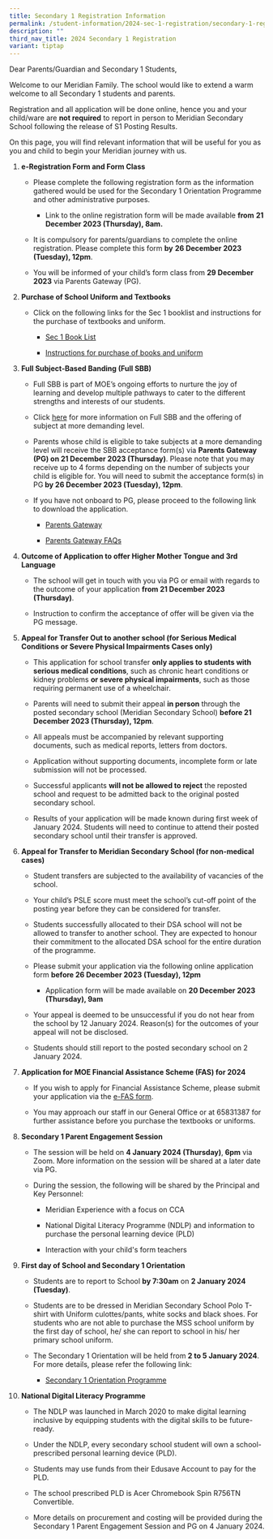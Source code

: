 ```yaml
---
title: Secondary 1 Registration Information
permalink: /student-information/2024-sec-1-registration/secondary-1-registration/
description: ""
third_nav_title: 2024 Secondary 1 Registration
variant: tiptap
---
```

<p>Dear Parents/Guardian and Secondary 1 Students,</p><p>Welcome to our Meridian Family. The school would like to extend a warm welcome to all Secondary 1 students and parents.</p><p>Registration and all application will be done online, hence you and your child/ware are <strong>not required</strong> to report in person to Meridian Secondary School following the release of S1 Posting Results.</p><p>On this page, you will find relevant information that will be useful for you as you and child to begin your Meridian journey with us.</p><p></p><ol data-tight="true" class="tight"><li><p><strong>e-Registration Form and Form Class</strong></p><ul data-tight="true" class="tight"><li><p>Please complete the following registration form as the information gathered would be used for the Secondary 1 Orientation Programme and other administrative purposes.</p><ul data-tight="true" class="tight"><li><p>Link to the online registration form will be made available <strong>from</strong> <strong>21 December 2023 (Thursday), 8am.</strong></p></li></ul></li><li><p>It is compulsory for parents/guardians to complete the online registration. Please complete this form <strong>by</strong> <strong>26 December 2023 (Tuesday), 12pm</strong>.</p></li><li><p>You will be informed of your child’s form class from <strong>29 December 2023</strong> via Parents Gateway (PG).</p></li></ul><p></p><p></p></li><li><p><strong>Purchase of School Uniform and Textbooks</strong></p><ul data-tight="true" class="tight"><li><p>Click on the following links for the Sec 1 booklist and instructions for the purchase of textbooks and uniform.</p><ul data-tight="true" class="tight"><li><p><a href="/files/Booklists/meridian secondary school booklist 2024 - sec 1.pdf" rel="noopener noreferrer nofollow" target="_blank">Sec 1 Book List</a></p></li><li><p><a href="https://www.meridiansec.moe.edu.sg/student-information/2024-secondary-1-registration/books-and-uniform" rel="noopener noreferrer nofollow" target="_blank">Instructions for purchase of books and uniform</a></p></li></ul></li></ul><p></p><p></p></li><li><p><strong>Full Subject-Based Banding (Full SBB)</strong></p><ul data-tight="true" class="tight"><li><p>Full SBB is part of MOE’s ongoing efforts to nurture the joy of learning and develop multiple pathways to cater to the different strengths and interests of our students.</p></li><li><p>Click <a href="https://www.meridiansec.moe.edu.sg/student-information/full-sbb/" rel="noopener noreferrer nofollow" target="_blank">here</a> for more information on Full SBB and the offering of subject at more demanding level.</p></li><li><p>Parents whose child is eligible to take subjects at a more demanding level will receive the SBB acceptance form(s) via <strong>Parents Gateway (PG) on 21 December 2023 (Thursday)</strong>. Please note that you may receive up to 4 forms depending on the number of subjects your child is eligible for. You will need to submit the acceptance form(s) in PG<strong> by 26 December 2023 (Tuesday), 12pm</strong>.</p></li><li><p>If you have not onboard to PG, please proceed to the following link to download the application.</p><ul data-tight="true" class="tight"><li><p><a href="https://pg.moe.edu.sg/" rel="noopener noreferrer nofollow" target="_blank">Parents Gateway</a></p></li><li><p><a href="https://pg.moe.edu.sg/faq" rel="noopener noreferrer nofollow" target="_blank">Parents Gateway FAQs</a></p></li></ul><p></p></li></ul><p></p></li><li><p><strong>Outcome of Application to offer Higher Mother Tongue and 3rd Language</strong></p><ul data-tight="true" class="tight"><li><p>The school will get in touch with you via PG or email with regards to the outcome of your application <strong>from 21 December 2023 (Thursday)</strong>.</p></li><li><p>Instruction to confirm the acceptance of offer will be given via the PG message.</p><p></p></li></ul><p></p></li><li><p><strong>Appeal for Transfer Out to another school (for Serious Medical Conditions or Severe Physical Impairments Cases only)</strong></p><ul data-tight="true" class="tight"><li><p>This application for school transfer <strong>only applies to students with serious medical conditions</strong>, such as chronic heart conditions or kidney problems <strong>or severe physical impairments</strong>, such as those requiring permanent use of a wheelchair.</p></li><li><p>Parents will need to submit their appeal <strong>in person</strong> through the posted secondary school (Meridian Secondary School) <strong>before 21 December 2023 (Thursday), 12pm</strong>.</p></li><li><p>All appeals must be accompanied by relevant supporting documents, such as medical reports, letters from doctors.</p></li><li><p>Application without supporting documents, incomplete form or late submission will not be processed.</p></li><li><p>Successful applicants <strong>will not be allowed to reject</strong> the reposted school and request to be admitted back to the original posted secondary school.</p></li><li><p>Results of your application will be made known during first week of January 2024. Students will need to continue to attend their posted secondary school until their transfer is approved.</p><p></p></li></ul><p></p></li><li><p><strong>Appeal for Transfer to Meridian Secondary School (for non-medical cases)</strong></p><ul data-tight="true" class="tight"><li><p>Student transfers are subjected to the availability of vacancies of the school.</p></li><li><p>Your child’s PSLE score must meet the school’s cut-off point of the posting year before they can be considered for transfer.</p></li><li><p>Students successfully allocated to their DSA school will not be allowed to transfer to another school. They are expected to honour their commitment to the allocated DSA school for the entire duration of the programme.</p></li><li><p>Please submit your application via the following online application form <strong>before 26 December 2023 (Tuesday), 12pm</strong></p><ul data-tight="true" class="tight"><li><p>Application form will be made available on <strong>20 December 2023 (Thursday), 9am</strong></p></li></ul></li><li><p>Your appeal is deemed to be unsuccessful if you do not hear from the school by 12 January 2024. Reason(s) for the outcomes of your appeal will not be disclosed.</p></li><li><p>Students should still report to the posted secondary school on 2 January 2024.</p><p></p></li></ul><p></p></li><li><p><strong>Application for MOE Financial Assistance Scheme (FAS) for 2024</strong></p><ul data-tight="true" class="tight"><li><p>If you wish to apply for Financial Assistance Scheme, please submit your application via the <a href="https://go.gov.sg/moe-efas" rel="noopener noreferrer nofollow" target="_blank">e-FAS form</a>.</p></li><li><p>You may approach our staff in our General Office or at 65831387 for further assistance before you purchase the textbooks or uniforms.</p><p></p></li></ul><p></p></li><li><p><strong>Secondary 1 Parent Engagement Session</strong></p><ul data-tight="true" class="tight"><li><p>The session will be held on <strong>4 January 2024 (Thursday)</strong>,<strong> 6pm</strong> via Zoom. More information on the session will be shared at a later date via PG.</p></li><li><p>During the session, the following will be shared by the Principal and Key Personnel:</p><ul data-tight="true" class="tight"><li><p>Meridian Experience with a focus on CCA</p></li><li><p>National Digital Literacy Programme (NDLP) and information to purchase the personal learning device (PLD)</p></li><li><p>Interaction with your child's form teachers</p><p></p></li></ul></li></ul><p></p></li><li><p><strong>First day of School and Secondary 1 Orientation</strong></p><ul data-tight="true" class="tight"><li><p>Students are to report to School <strong>by 7:30am</strong> on <strong>2 January 2024 (Tuesday)</strong>.</p></li><li><p>Students are to be dressed in Meridian Secondary School Polo T-shirt with Uniform culottes/pants, white socks and black shoes. For students who are not able to purchase the MSS school uniform by the first day of school, he/ she can report to school in his/ her primary school uniform.</p></li><li><p>The Secondary 1 Orientation will be held from <strong>2 to 5 January 2024</strong>. For more details, please refer the following link:</p><ul data-tight="true" class="tight"><li><p><a href="https://www.meridiansec.moe.edu.sg/student-information/2024-secondary-1-registration/orientation/" rel="noopener noreferrer nofollow" target="_blank">Secondary 1 Orientation Programme</a></p><p></p></li></ul><p></p></li></ul><p></p></li><li><p><strong>National Digital Literacy Programme</strong></p><ul data-tight="true" class="tight"><li><p>The NDLP was launched in March 2020 to make digital learning inclusive by equipping students with the digital skills to be future-ready.</p></li><li><p>Under the NDLP, every secondary school student will own a school-prescribed personal learning device (PLD).</p></li><li><p>Students may use funds from their Edusave Account to pay for the PLD.</p></li><li><p>The school prescribed PLD is Acer Chromebook Spin R756TN Convertible.</p></li><li><p>More details on procurement and costing will be provided during the Secondary 1 Parent Engagement Session and PG on 4 January 2024.</p><p></p></li></ul><p></p><p></p><p></p><p></p><p></p><p></p></li></ol><p></p>